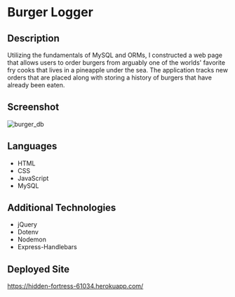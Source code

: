 # Burger Logger

## Description
Utilizing the fundamentals of MySQL and ORMs, I constructed a web page that
allows users to order burgers from arguably one of the worlds' favorite fry 
cooks that lives in a pineapple under the sea. The application tracks new 
orders that are placed along with storing a history of burgers that have
already been eaten.  

## Screenshot
![burger_db](https://user-images.githubusercontent.com/66571617/98155235-2386e180-1e93-11eb-9209-e5a19c3d65d3.PNG)

## Languages
* HTML
* CSS
* JavaScript
* MySQL

## Additional Technologies
* jQuery
* Dotenv
* Nodemon
* Express-Handlebars

## Deployed Site
https://hidden-fortress-61034.herokuapp.com/